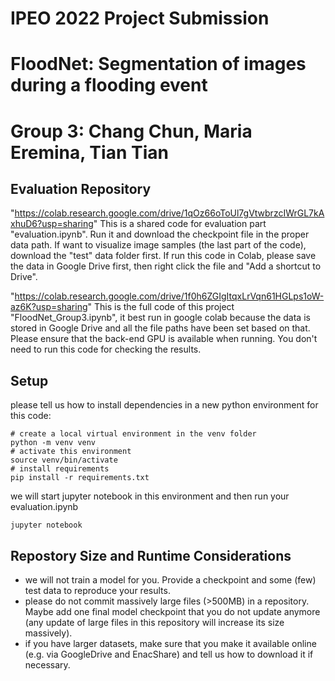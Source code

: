 # IPEO 2022 Project Submission

# FloodNet: Segmentation of images during a flooding event
# Group 3: Chang Chun, Maria Eremina, Tian Tian



## Evaluation Repository
"https://colab.research.google.com/drive/1qOz66oToUl7gVtwbrzcIWrGL7kAxhuD6?usp=sharing"
This is a shared code for evaluation part "evaluation.ipynb". Run it and download the checkpoint file in the proper data path. If want to visualize image samples (the last part of the code), download the "test" data folder first. If run this code in Colab, please save the data in Google Drive first, then right click the file and "Add a shortcut to Drive".

"https://colab.research.google.com/drive/1f0h6ZGIgItqxLrVqn61HGLps1oW-az6K?usp=sharing"
This is the full code of this project "FloodNet_Group3.ipynb", it best run in google colab because the data is stored in Google Drive and all the file paths have been set based on that. Please ensure that the back-end GPU is available when running. You don't need to run this code for checking the results.



## Setup

please tell us how to install dependencies in a new python environment for this code:
```
# create a local virtual environment in the venv folder
python -m venv venv
# activate this environment
source venv/bin/activate
# install requirements
pip install -r requirements.txt
```

we will start jupyter notebook in this environment and then run your evaluation.ipynb
```
jupyter notebook
```

## Repostory Size and Runtime Considerations

* we will not train a model for you. Provide a checkpoint and some (few) test data to reproduce your results.
* please do not commit massively large files (>500MB) in a repository. Maybe add one final model checkpoint that you do not update anymore (any update of large files in this repository will increase its size massively).
* if you have larger datasets, make sure that you make it available online (e.g. via GoogleDrive and EnacShare) and tell us how to download it if necessary.
